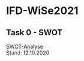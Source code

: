 # IFD-WiSe2021


## Task 0 - SWOT
<a href="https://burntsanctuary.github.io/IFD-WiSe2021/task0_swot/task0.html">SWOT-Analyse</a>
<br>Stand: 12.10.2020

